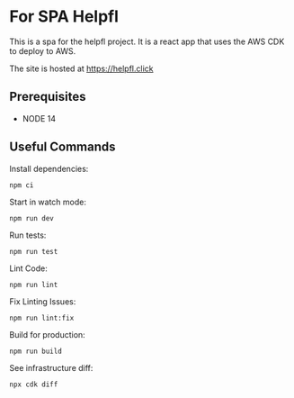#  For SPA Helpfl

This is a spa for the helpfl project. 
It is a react app that uses the AWS CDK to deploy to AWS.

The site is hosted at https://helpfl.click

##  Prerequisites

* NODE 14

## Useful Commands

Install dependencies:

```
npm ci
```

Start in watch mode:
```
npm run dev
```
Run tests: 
```
npm run test
```

Lint Code: 
```
npm run lint
```

Fix Linting Issues: 
```
npm run lint:fix
```

Build for production:
```
npm run build
```

See infrastructure diff:
```
npx cdk diff
```

